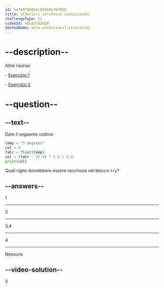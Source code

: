 ```yaml
---
id: 5e7b9f060b6c005b0e76f059
title: Ulteriori strutture condizionali
challengeType: 11
videoId: HdL82tAZR20
dashedName: more-conditional-structures
---
```


# --description--

Altre risorse:

\- [Esercizio 1](https://www.youtube.com/watch?v=crLerB4ZxMI)

\- [Esercizio 2](https://www.youtube.com/watch?v=KJN3-7HH6yk)

# --question--

## --text--

Dato il seguente codice:

```python
temp = "5 degrees"
cel = 0
fahr = float(temp)
cel = (fahr - 32.0) * 5.0 / 9.0
print(cel)
```

Quali righe dovrebbero essere racchiuse nel blocco `try`?

## --answers--

1

---

3

---

3,4

---

4

---

Nessuna

## --video-solution--

3

